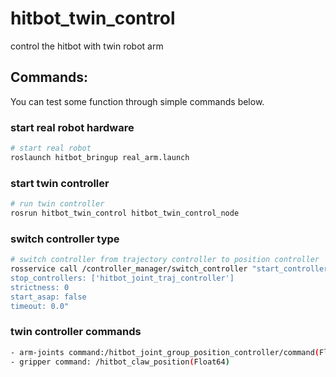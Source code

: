 # hitbot_twin_control
control the hitbot with twin robot arm
## Commands:
 You can test some function through simple commands below.
### start real robot hardware
```bash
# start real robot
roslaunch hitbot_bringup real_arm.launch 

```
### start twin controller
```bash
# run twin controller
rosrun hitbot_twin_control hitbot_twin_control_node
```
### switch controller type
```bash
# switch controller from trajectory controller to position controller
rosservice call /controller_manager/switch_controller "start_controllers: ['hitbot_joint_group_position_controller']
stop_controllers: ['hitbot_joint_traj_controller']
strictness: 0
start_asap: false
timeout: 0.0"
```
### twin controller commands
```bash
- arm-joints command:/hitbot_joint_group_position_controller/command(Float64MultiArray)
- gripper command: /hitbot_claw_position(Float64)
```
